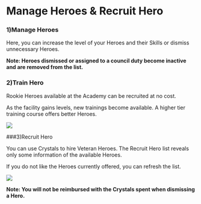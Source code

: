 # Manage Heroes & Recruit Hero

### 1)Manage Heroes

 Here, you can increase the level of your Heroes and their Skills or dismiss unnecessary Heroes.

**Note: Heroes dismissed or assigned to a council duty become inactive and are removed from the list.**



### 2)Train Hero

 Rookie Heroes available at the Academy can be recruited at no cost.

As the facility gains levels, new trainings become available. A higher tier training course offers better Heroes.

![](https://s3.ap-northeast-2.amazonaws.com/an2img/guide/104_001RookieHero.png)



###3)Recruit Hero

 You can use Crystals to hire Veteran Heroes. The Recruit Hero list reveals only some information of the available Heroes.

If you do not like the Heroes currently offered, you can refresh the list.

![](https://s3.ap-northeast-2.amazonaws.com/an2img/guide/104_002VeteranHero.png)



**Note: You will not be reimbursed with the Crystals spent when dismissing a Hero.**
